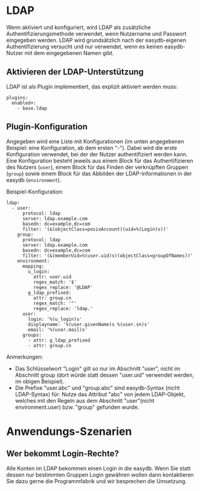 # LDAP

Wenn aktiviert und konfiguriert, wird LDAP als zusätzliche Authentifizierungsmethode verwendet, wenn Nutzername und Passwort eingegeben werden. LDAP wird grundsätzlich nach der easydb-eigenen Authentifizierung versucht und nur verwendet, wenn es keinen easydb-Nutzer mit dem eingegebenen Namen gibt.

## Aktivieren der LDAP-Unterstützung

LDAP ist als Plugin implementiert, das explizit aktiviert werden muss:
```
plugins:
  enabled+:
    - base.ldap
```

## Plugin-Konfiguration

Angegeben wird eine Liste mit Konfigurationen (im unten angegebenen Beispiel: eine Konfiguration, ab dem ersten "-"). Dabei wird die erste Konfiguration verwendet, bei der der Nutzer authentifiziert werden kann. Eine Konfiguration besteht jeweils aus einem Block für das Authentifizieren des Nutzers (`user`), einem Block für das Finden der verknüpften Gruppen (`group`) sowie einem Block für das Abbilden der LDAP-Informationen in der easydb (`environment`).

Beispiel-Konfiguration:
```
ldap:
  - user:
      protocol: ldap
      server: ldap.example.com
      basedn: dc=example,dc=com
      filter: '(&(objectClass=posixAccount)(uid=%(Login)s))'
    group:
      protocol: ldap
      server: ldap.example.com
      basedn: dc=example,dc=com
      filter: '(&(memberUid=%(user.uid)s)(objectClass=groupOfNames))'
    environment:
      mapping:
        u_login:
          attr: user.uid
          regex_match: '$'
          regex_replace: '@LDAP'
        g_ldap_prefixed:
          attr: group.cn
          regex_match: '^'
          regex_replace: 'ldap.'
      user:
        login: '%(u_login)s'
        displayname: '%(user.givenName)s %(user.sn)s'
        email: '%(user.mail)s'
      groups:
        - attr: g_ldap_prefixed
        - attr: group.cn
```

Anmerkungen:

- Das Schlüsselwort "Login" gilt so nur im Abschnitt "user", nicht im Abschnitt group (dort würde statt dessen "user.uid" verwendet werden, im obigen Beispiel).
- Die Prefixe "user.abc" und "group.abc" sind easydb-Syntax (nicht LDAP-Syntax) für: Nutze das Attribut "abc" von jedem LDAP-Objekt, welches mit den Regeln aus dem Abschnitt "user"(nicht environment.user) bzw. "group" gefunden wurde.

# Anwendungs-Szenarien

## Wer bekommt Login-Rechte?

Alle Konten im LDAP bekommen einen Login in die easydb. Wenn Sie statt dessen nur bestimmten Gruppen Login gewähren wollen dann kontaktieren Sie dazu gerne die Programmfabrik und wir besprechen die Umsetzung.
